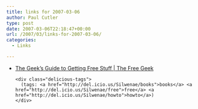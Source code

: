 ```yaml
---
title: links for 2007-03-06
author: Paul Cutler
type: post
date: 2007-03-06T22:18:47+00:00
url: /2007/03/links-for-2007-03-06/
categories:
  - Links

---
```

<ul class="delicious">
  <li>
    <div class="delicious-link">
      <a href="http://www.rewardprograms.org/thefreegeek/features/the_geeks_guide_to_getting_free_stuff.html">The Geek&#8217;s Guide to Getting Free Stuff | The Free Geek</a>
    </div>
    
    <div class="delicious-tags">
      (tags: <a href="http://del.icio.us/Silwenae/books">books</a> <a href="http://del.icio.us/Silwenae/free">free</a> <a href="http://del.icio.us/Silwenae/howto">howto</a>)
    </div>
  </li>
</ul>